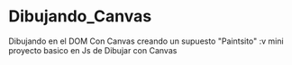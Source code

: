 # Dibujando_Canvas
Dibujando en el DOM
Con Canvas creando un supuesto "Paintsito" :v mini proyecto basico en Js de Dibujar con Canvas
